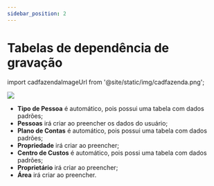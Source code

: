 ```yaml
---
sidebar_position: 2
---
```


# Tabelas de dependência de gravação

import cadfazendaImageUrl from '@site/static/img/cadfazenda.png';

<img src={cadfazendaImageUrl} />

- **Tipo de Pessoa** é automático, pois possui uma tabela com dados padrões;
- **Pessoas** irá criar ao preencher os dados do usuário;
- **Plano de Contas** é automático, pois possui uma tabela com dados padrões;
- **Propriedade** irá criar ao preencher;
- **Centro de Custos** é automático, pois possi uma tabela com dados padrões;
- **Proprietário** irá criar ao preencher;
- **Área** irá criar ao preencher.
